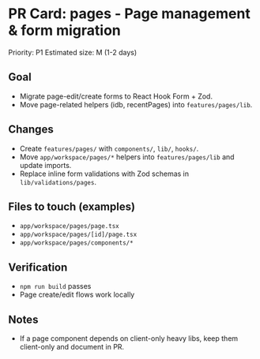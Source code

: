 # PR Card: pages - Page management & form migration

Priority: P1
Estimated size: M (1-2 days)

## Goal

- Migrate page-edit/create forms to React Hook Form + Zod.
- Move page-related helpers (idb, recentPages) into `features/pages/lib`.

## Changes

- Create `features/pages/` with `components/`, `lib/`, `hooks/`.
- Move `app/workspace/pages/*` helpers into `features/pages/lib` and update imports.
- Replace inline form validations with Zod schemas in `lib/validations/pages`.

## Files to touch (examples)

- `app/workspace/pages/page.tsx`
- `app/workspace/pages/[id]/page.tsx`
- `app/workspace/pages/components/*`

## Verification

- `npm run build` passes
- Page create/edit flows work locally

## Notes

- If a page component depends on client-only heavy libs, keep them client-only and document in PR.
